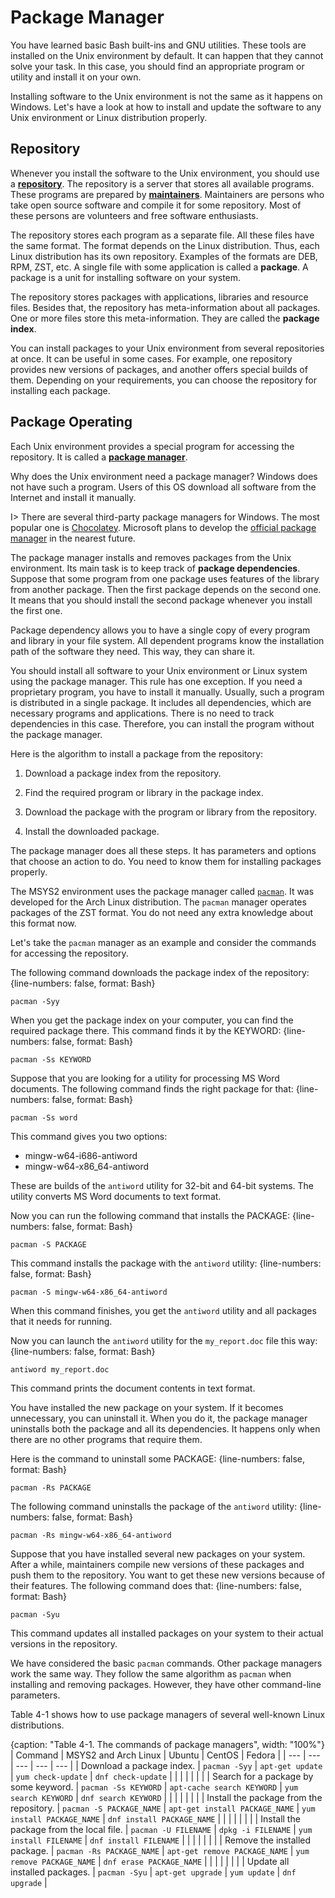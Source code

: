 # Package Manager

You have learned basic Bash built-ins and GNU utilities. These tools are installed on the Unix environment by default. It can happen that they cannot solve your task. In this case, you should find an appropriate program or utility and install it on your own.

Installing software to the Unix environment is not the same as it happens on Windows. Let's have a look at how to install and update the software to any Unix environment or Linux distribution properly.

## Repository

Whenever you install the software to the Unix environment, you should use a [**repository**](https://help.ubuntu.com/community/Repositories). The repository is a server that stores all available programs. These programs are prepared by [**maintainers**](https://en.wikipedia.org/wiki/Software_maintainer). Maintainers are persons who take open source software and compile it for some repository. Most of these persons are volunteers and free software enthusiasts.

The repository stores each program as a separate file. All these files have the same format. The format depends on the Linux distribution. Thus, each Linux distribution has its own repository. Examples of the formats are DEB, RPM, ZST, etc. A single file with some application is called a **package**. A package is a unit for installing software on your system.

The repository stores packages with applications, libraries and resource files. Besides that, the repository has meta-information about all packages. One or more files store this meta-information. They are called the **package index**.

You can install packages to your Unix environment from several repositories at once. It can be useful in some cases. For example, one repository provides new versions of packages, and another offers special builds of them. Depending on your requirements, you can choose the repository for installing each package.

## Package Operating

Each Unix environment provides a special program for accessing the repository. It is called a [**package manager**](https://en.wikipedia.org/wiki/Package_manager).

Why does the Unix environment need a package manager? Windows does not have such a program. Users of this OS download all software from the Internet and install it manually.

I> There are several third-party package managers for Windows. The most popular one is [Chocolatey](https://chocolatey.org). Microsoft plans to develop the [official package manager](https://devblogs.microsoft.com/commandline/windows-package-manager-1-0) in the nearest future.

The package manager installs and removes packages from the Unix environment. Its main task is to keep track of **package dependencies**. Suppose that some program from one package uses features of the library from another package. Then the first package depends on the second one. It means that you should install the second package whenever you install the first one.

Package dependency allows you to have a single copy of every program and library in your file system. All dependent programs know the installation path of the software they need. This way, they can share it.

You should install all software to your Unix environment or Linux system using the package manager. This rule has one exception. If you need a proprietary program, you have to install it manually. Usually, such a program is distributed in a single package. It includes all dependencies, which are necessary programs and applications. There is no need to track dependencies in this case. Therefore, you can install the program without the package manager.

Here is the algorithm to install a package from the repository:

1. Download a package index from the repository.

2. Find the required program or library in the package index.

3. Download the package with the program or library from the repository.

4. Install the downloaded package.

The package manager does all these steps. It has parameters and options that choose an action to do. You need to know them for installing packages properly.

The MSYS2 environment uses the package manager called [`pacman`](https://wiki.archlinux.org/index.php/Pacman). It was developed for the Arch Linux distribution. The `pacman` manager operates packages of the ZST format. You do not need any extra knowledge about this format now.

Let's take the `pacman` manager as an example and consider the commands for accessing the repository.

The following command downloads the package index of the repository:
{line-numbers: false, format: Bash}
```
pacman -Syy
```

When you get the package index on your computer, you can find the required package there. This command finds it by the KEYWORD:
{line-numbers: false, format: Bash}
```
pacman -Ss KEYWORD
```

Suppose that you are looking for a utility for processing MS Word documents. The following command finds the right package for that:
{line-numbers: false, format: Bash}
```
pacman -Ss word
```

This command gives you two options:

* mingw-w64-i686-antiword
* mingw-w64-x86_64-antiword

These are builds of the `antiword` utility for 32-bit and 64-bit systems. The utility converts MS Word documents to text format.

Now you can run the following command that  installs the PACKAGE:
{line-numbers: false, format: Bash}
```
pacman -S PACKAGE
```

This command installs the package with the `antiword` utility:
{line-numbers: false, format: Bash}
```
pacman -S mingw-w64-x86_64-antiword
```

When this command finishes, you get the `antiword` utility and all packages that it needs for running.

Now you can launch the `antiword` utility for the `my_report.doc` file this way:
{line-numbers: false, format: Bash}
```
antiword my_report.doc
```

This command prints the document contents in text format.

You have installed the new package on your system. If it becomes unnecessary, you can uninstall it. When you do it, the package manager uninstalls both the package and all its dependencies. It happens only when there are no other programs that require them.

Here is the command to uninstall some PACKAGE:
{line-numbers: false, format: Bash}
```
pacman -Rs PACKAGE
```

The following command uninstalls the package of the `antiword` utility:
{line-numbers: false, format: Bash}
```
pacman -Rs mingw-w64-x86_64-antiword
```

Suppose that you have installed several new packages on your system. After a while, maintainers compile new versions of these packages and push them to the repository. You want to get these new versions because of their features. The following command does that:
{line-numbers: false, format: Bash}
```
pacman -Syu
```

This command updates all installed packages on your system to their actual versions in the repository.

We have considered the basic `pacman` commands. Other package managers work the same way. They follow the same algorithm as `pacman` when installing and removing packages. However, they have other command-line parameters.

Table 4-1 shows how to use package managers of several well-known Linux distributions.

{caption: "Table 4-1. The commands of package managers", width: "100%"}
| Command | MSYS2 and Arch Linux | Ubuntu | CentOS | Fedora |
| --- | --- | --- | --- | --- |
| Download a package index. | `pacman -Syy` | `apt-get update` | `yum check-update` | `dnf check-update` |
|  | | | | |
| Search for a package by some keyword. | `pacman -Ss KEYWORD` | `apt-cache search KEYWORD` | `yum search KEYWORD` | `dnf search KEYWORD` |
|  | | | | |
| Install the package from the repository. | `pacman -S PACKAGE_NAME` | `apt-get install PACKAGE_NAME` | `yum install PACKAGE_NAME` | `dnf install PACKAGE_NAME` |
|  | | | | |
| Install the package from the local file. | `pacman -U FILENAME` | `dpkg -i FILENAME` | `yum install FILENAME` | `dnf install FILENAME` |
|  | | | | |
| Remove the installed package. | `pacman -Rs PACKAGE_NAME` | `apt-get remove PACKAGE_NAME` | `yum remove PACKAGE_NAME` | `dnf erase PACKAGE_NAME` |
|  | | | | |
| Update all installed packages. | `pacman -Syu` | `apt-get upgrade` | `yum update` | `dnf upgrade` |
